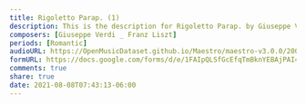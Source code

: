 ```yaml
---
title: Rigoletto Parap. (1)
description: This is the description for Rigoletto Parap. by Giuseppe Verdi _ Franz Liszt
composers: [Giuseppe Verdi _ Franz Liszt]
periods: [Romantic]
audioURL: https://OpenMusicDataset.github.io/Maestro/maestro-v3.0.0/2006/MIDI-Unprocessed_15_R1_2006_01-05_ORIG_MID--AUDIO_15_R1_2006_04_Track04_wav.midi
formURL: https://docs.google.com/forms/d/e/1FAIpQLSfGcEfqTmBknYEBAjPAI4A8TFODsaLo_n6lVs5KT3C79eug5Q/viewform
comments: true
share: true
date: 2021-08-08T07:43:13-06:00
---
```

